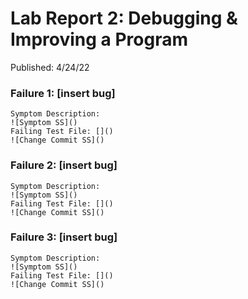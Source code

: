 # Lab Report 2: Debugging & Improving a Program  
Published: 4/24/22  

### Failure 1: [insert bug] 
    Symptom Description:  
    ![Symptom SS]()  
    Failing Test File: []()  
    ![Change Commit SS]()  

### Failure 2: [insert bug]
    Symptom Description:  
    ![Symptom SS]()  
    Failing Test File: []()  
    ![Change Commit SS]()  

### Failure 3: [insert bug]
    Symptom Description:  
    ![Symptom SS]()  
    Failing Test File: []()  
    ![Change Commit SS]()     


